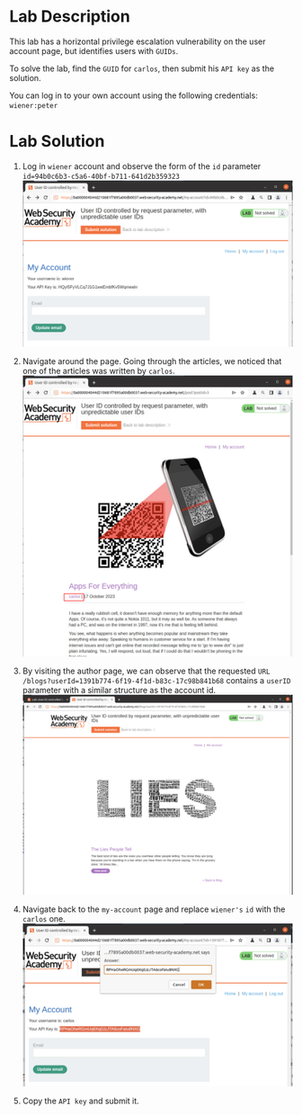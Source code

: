 # Lab Description

This lab has a horizontal privilege escalation vulnerability on the user account page, but identifies users with `GUIDs`.

To solve the lab, find the `GUID` for `carlos`, then submit his `API key` as the solution.

You can log in to your own account using the following credentials: `wiener:peter`

# Lab Solution

1. Log in `wiener` account and observe the form of the `id` parameter `id=94b0c6b3-c5a6-40bf-b711-641d2b359323`
![Wiener Profile](wiener-profile.png)

2. Navigate around the page. Going through the articles, we noticed that one of the articles was written by `carlos`.
![Carlos article](carlos-article.png)

3. By visiting the author page, we can observe that the requested `URL` `/blogs?userId=1391b774-6f19-4f1d-b83c-17c98b841b68` contains a `userID` parameter with a similar structure as the account id.
![Carlos user id leaked](carlos-user-id.png)

4. Navigate back to the `my-account` page and replace `wiener's` `id` with the `carlos` one.  
![Carlos API key](carlos-profile.png)

5. Copy the `API key` and submit it.
